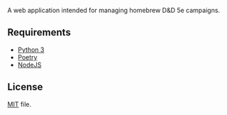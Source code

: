 A web application intended for managing homebrew D&D 5e campaigns.

## Requirements

- [Python 3](https://www.python.org/downloads/)
- [Poetry](https://python-poetry.org/docs/#installation)
- [NodeJS](https://nodejs.org/en)

## License

[MIT](./LICENSE) file.
